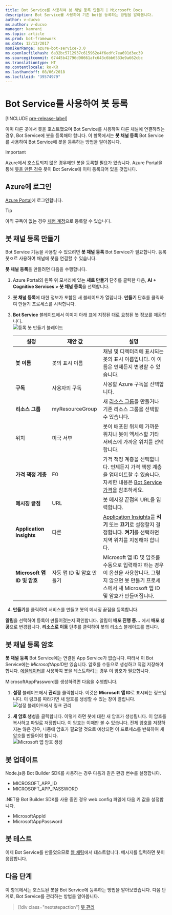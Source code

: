 ```yaml
---
title: Bot Service를 사용하여 봇 채널 등록 만들기 | Microsoft Docs
description: Bot Service를 사용하여 기존 bot을 등록하는 방법을 알아봅니다.
author: v-ducvo
ms.author: v-ducvo
manager: kamrani
ms.topic: article
ms.prod: bot-framework
ms.date: 12/13/2017
monikerRange: azure-bot-service-3.0
ms.openlocfilehash: 6a32bc5712937c615962e4f6edfc7ea691d3ec39
ms.sourcegitcommit: 67445b42796d90661afc643c6bb6533e9a662cbc
ms.translationtype: HT
ms.contentlocale: ko-KR
ms.lasthandoff: 08/06/2018
ms.locfileid: "39574979"
---
```

# <a name="register-a-bot-with-bot-service"></a>Bot Service를 사용하여 봇 등록

[!INCLUDE [pre-release-label](includes/pre-release-label-v3.md)]

이미 다른 곳에서 봇을 호스트했으며 Bot Service를 사용하여 다른 채널에 연결하려는 경우, Bot Service에 봇을 등록해야 합니다. 이 항목에서는 **봇 채널 등록** Bot Service를 사용하여 Bot Service에 봇을 등록하는 방법을 알아봅니다.

> [!IMPORTANT] 
> Azure에서 호스트되지 않은 경우에만 봇을 등록할 필요가 있습니다. Azure Portal을 통해 [봇을 만든 경우](bot-service-quickstart.md) 봇이 Bot Service에 이미 등록되어 있을 것입니다.

## <a name="log-in-to-azure"></a>Azure에 로그인
[Azure Portal](http://portal.azure.com)에 로그인합니다.

> [!TIP]
> 아직 구독이 없는 경우 <a href="https://azure.microsoft.com/en-us/free/" target="_blank">체험 계정</a>으로 등록할 수 있습니다.

## <a name="create-a-bot-channels-registration"></a>봇 채널 등록 만들기
Bot Service 기능을 사용할 수 있으려면 **봇 채널 등록** Bot Service가 필요합니다. 등록 봇ㅇ르 사용하여 채널에 봇을 연결할 수 있습니다.

**봇 채널 등록**을 만들려면 다음을 수행합니다.

1. Azure Portal의 왼쪽 위 모서리에 있는 **새로 만들기** 단추를 클릭한 다음, **AI + Cognitive Services > 봇 채널 등록**을 선택합니다. 

2. **봇 채널 등록**에 대한 정보가 포함된 새 블레이드가 열립니다. **만들기** 단추를 클릭하여 만들기 프로세스를 시작합니다. 

3. **Bot Service** 블레이드에서 이미지 아래 표에 지정된 대로 요청된 봇 정보를 제공합니다.  <br/>
   ![등록 봇 만들기 블레이드](~/media/azure-bot-quickstarts/registration-create-bot-service-blade.png)


   |                    설정                     |         제안 값         |                                                                                                  설명                                                                                                  |
   |------------------------------------------------|---------------------------------|---------------------------------------------------------------------------------------------------------------------------------------------------------------------------------------------------------------|
   |           <strong>봇 이름</strong>            |     봇의 표시 이름     |                                                  채널 및 디렉터리에 표시되는 봇의 표시 이름입니다. 이 이름은 언제든지 변경할 수 있습니다.                                                  |
   |         <strong>구독</strong>          |        사용자의 구독        |                                                                                사용할 Azure 구독을 선택합니다.                                                                                 |
   |        <strong>리소스 그룹</strong>         |         myResourceGroup         |                                 새 [리소스 그룹](/azure/azure-resource-manager/resource-group-overview#resource-groups)을 만들거나 기존 리소스 그룹을 선택할 수 있습니다.                                  |
   |                    위치                    |             미국 서부             |                                                        봇이 배포된 위치에 가까운 위치나 봇이 액세스할 기타 서비스에 가까운 위치를 선택합니다.                                                         |
   |         <strong>가격 책정 계층</strong>          |               F0                |             가격 책정 계층을 선택합니다. 언제든지 가격 책정 계층을 업데이트할 수 있습니다. 자세한 내용은 [Bot Service 가격](https://azure.microsoft.com/en-us/pricing/details/bot-service/)을 참조하세요.              |
   |      <strong>메시징 끝점</strong>       |               URL               |                                                                               봇 메시징 끝점의 URL을 입력합니다.                                                                                |
   |     <strong>Application Insights</strong>      |               다른                | [Application Insights](bot-service-manage-analytics.md)를 <strong>켜기</strong> 또는 <strong>끄기</strong>로 설정할지 결정합니다. <strong>켜기</strong>를 선택하면 지역 위치를 지정해야 합니다. |
   | <strong>Microsoft 앱 ID 및 암호</strong> | 자동 앱 ID 및 암호 만들기 |              Microsoft 앱 ID 및 암호를 수동으로 입력해야 하는 경우 이 옵션을 사용합니다. 그렇지 않으면 봇 만들기 프로세스에서 새 Microsoft 앱 ID 및 암호가 만들어집니다.               |


4. **만들기**를 클릭하여 서비스를 만들고 봇의 메시징 끝점을 등록합니다.

**알림**을 선택하여 등록이 만들어졌는지 확인합니다. 알림이 **배포 진행 중...** 에서 **배포 성공**으로 변경됩니다. **리소스로 이동** 단추를 클릭하여 봇의 리소스 블레이드를 엽니다. 

## <a name="bot-channels-registration-password"></a>봇 채널 등록 암호

**봇 채널 등록** Bot Service에는 연결된 App Service가 없습니다. 따라서 이 Bot Service에는 *MicrosoftAppID*만 있습니다. 암호를 수동으로 생성하고 직접 저장해야 합니다. [에뮬레이터](bot-service-debug-emulator.md)를 사용하여 봇을 테스트하려는 경우 이 암호가 필요합니다.

MicrosoftAppPassword를 생성하려면 다음을 수행합니다.

1. **설정** 블레이드에서 **관리**를 클릭합니다. 이것은 **Microsoft 앱 ID**로 표시되는 링크입니다. 이 링크를 따라가면 새 암호를 생성할 수 있는 창이 열립니다. <br/>
  ![설정 블레이드에서 링크 관리](~/media/azure-bot-quickstarts/registration-settings-manage-link.png)

2. **새 암호 생성**을 클릭합니다. 이렇게 하면 봇에 대한 새 암호가 생성됩니다. 이 암호를 복사하고 파일로 저장합니다. 이 암호는 이때만 볼 수 있습니다. 전체 암호를 저장하지는 않은 경우, 나중에 암호가 필요할 것으로 예상되면 이 프로세스를 반복하여 새 암호를 만들어야 합니다. <br/>
  ![Microsoft 앱 암호 생성](~/media/azure-bot-quickstarts/registration-generate-app-password.png)

## <a name="update-the-bot"></a>봇 업데이트

Node.js용 Bot Builder SDK를 사용하는 경우 다음과 같은 환경 변수를 설정합니다.

* MICROSOFT_APP_ID
* MICROSOFT_APP_PASSWORD

.NET용 Bot Builder SDK를 사용 중인 경우 web.config 파일에 다음 키 값을 설정합니다.

* MicrosoftAppId
* MicrosoftAppPassword

## <a name="test-the-bot"></a>봇 테스트

이제 Bot Service를 만들었으므로 [웹 채팅](bot-service-manage-test-webchat.md)에서 테스트합니다. 메시지를 입력하면 봇이 응답합니다.

## <a name="next-steps"></a>다음 단계

이 항목에서는 호스트된 봇을 Bot Service에 등록하는 방법을 알아보았습니다. 다음 단계로, Bot Service를 관리하는 방법을 알아봅니다.

> [!div class="nextstepaction"]
> [봇 관리](bot-service-manage-overview.md)


